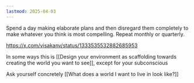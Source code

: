 ```yaml
---
lastmod: 2025-04-03
---
```

Spend a day making elaborate plans and then disregard them completely to make whatever you think is most compelling. Repeat monthly or quarterly.

https://x.com/visakanv/status/1333535532882685953

In some ways this is [[Design your environment as scaffolding towards creating the world you want to see]], except for your subconscious

Ask yourself concretely [[What does a world I want to live in look like?]]